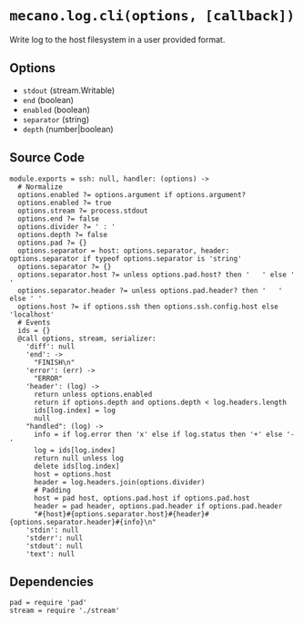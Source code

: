 
# `mecano.log.cli(options, [callback])`

Write log to the host filesystem in a user provided format.

## Options

*   `stdout` (stream.Writable)   
*   `end` (boolean)    
*   `enabled` (boolean)    
*   `separator` (string)    
*   `depth` (number|boolean)    

## Source Code

    module.exports = ssh: null, handler: (options) ->
      # Normalize
      options.enabled ?= options.argument if options.argument?
      options.enabled ?= true
      options.stream ?= process.stdout
      options.end ?= false
      options.divider ?= ' : '
      options.depth ?= false
      options.pad ?= {}
      options.separator = host: options.separator, header: options.separator if typeof options.separator is 'string'
      options.separator ?= {}
      options.separator.host ?= unless options.pad.host? then '   ' else ' '
      options.separator.header ?= unless options.pad.header? then '   ' else ' '
      options.host ?= if options.ssh then options.ssh.config.host else 'localhost'
      # Events
      ids = {}
      @call options, stream, serializer:
        'diff': null
        'end': ->
          "FINISH\n"
        'error': (err) ->
          "ERROR"
        'header': (log) ->
          return unless options.enabled
          return if options.depth and options.depth < log.headers.length
          ids[log.index] = log
          null
        "handled": (log) ->
          info = if log.error then 'x' else if log.status then '+' else '-'
          log = ids[log.index]
          return null unless log
          delete ids[log.index]
          host = options.host
          header = log.headers.join(options.divider)
          # Padding
          host = pad host, options.pad.host if options.pad.host
          header = pad header, options.pad.header if options.pad.header
          "#{host}#{options.separator.host}#{header}#{options.separator.header}#{info}\n"
        'stdin': null
        'stderr': null
        'stdout': null
        'text': null

## Dependencies

    pad = require 'pad'
    stream = require './stream'
